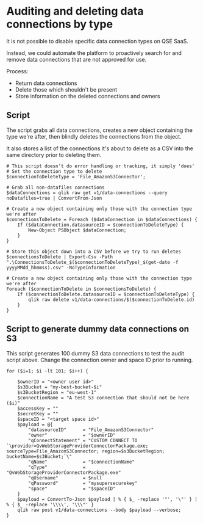 # Auditing and deleting data connections by type

It is not possible to disable specific data connection types on QSE SaaS.

Instead, we could automate the platform to proactively search for and remove data connections that are not approved for use. 

Process:
- Return data connections
- Delete those which shouldn't be present
- Store information on the deleted connections and owners

## Script 

The script grabs all data connections, creates a new object containing the type we're after, then blindly deletes the connections from the object.

It also stores a list of the connections it's about to delete as a CSV into the same directory prior to deleting them.

```
# This script doesn't do error handling or tracking, it simply 'does'
# Set the connection type to delete
$connectionToDeleteType = 'File_AmazonS3Connector';

# Grab all non-datafiles connections
$dataConnections = qlik raw get v1/data-connections --query noDatafiles=true | ConvertFrom-Json

# Create a new object containing only those with the connection type we're after
$connectionsToDelete = Foreach ($dataConnection in $dataConnections) {
    If ($dataConnection.datasourceID = $connectionToDeleteType) {
        New-Object PSObject $dataConnection;
    }
}

# Store this object down into a CSV before we try to run deletes
$connectionsToDelete | Export-Csv -Path ".\ConnectionsToDelete_$($connectionToDeleteType)_$(get-date -f yyyyMMdd_hhmmss).csv" -NoTypeInformation

# Create a new object containing only those with the connection type we're after
Foreach ($connectionToDelete in $connectionsToDelete) {
    If ($connectionToDelete.datasourceID = $connectionToDeleteType) {
        qlik raw delete v1/data-connections/$($connectionToDelete.id)
    }
}

```

## Script to generate dummy data connections on S3

This script generates 100 dummy S3 data connections to test the audit script above. Change the connection owner and space ID prior to running.

```
for ($i=1; $i -lt 101; $i++) {

    $ownerID = "<owner user id>"
    $s3Bucket = "my-best-bucket-$i"
    $s3BucketRegion = "eu-west-1"
    $connectionName = "A test S3 connection that should not be here ($i)"
    $accessKey = ""
    $secretKey = ""
    $spaceID = "<target space id>"
    $payload = @{
        "datasourceID"      = "File_AmazonS3Connector"
        "owner"             = "$ownerID"
        "qConnectStatement" = "CUSTOM CONNECT TO `\provider=QvWebStorageProviderConnectorPackage.exe; sourceType=File_AmazonS3Connector; region=$s3BucketRegion; bucketName=$s3Bucket;`\"
        "qName"             = "$connectionName"
        "qType"             = "QvWebStorageProviderConnectorPackage.exe"
        "qUsername"         = $null
        "qPassword"         = "mysupersecurekey"
        "space"             = "$spaceID"
    }
    $payload = ConvertTo-Json $payload | % { $_ -replace '"', '\"' } | % { $_ -replace '\\\\', '\\\"' }
    qlik raw post v1/data-connections --body $payload --verbose;
}

```

